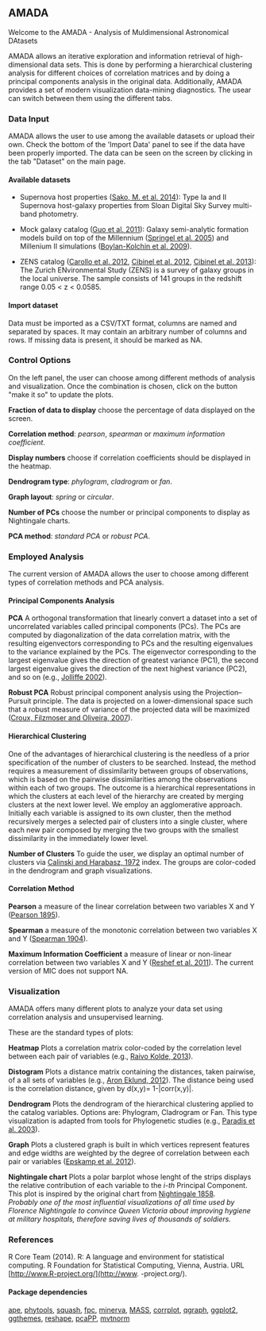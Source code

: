 ## AMADA

Welcome to the AMADA - Analysis of Muldimensional Astronomical DAtasets 

AMADA allows an iterative exploration and information retrieval of high-dimensional data sets.
This is done by performing a hierarchical clustering analysis for different choices of correlation matrices and by doing a principal components analysis
in the original data. Additionally, AMADA provides a set of modern  visualization data-mining diagnostics.  The usear can switch between them using the different tabs. 



###  Data Input
  
AMADA allows the user to use among the available datasets or upload their own.   Check  the bottom of the 'Import Data' panel to see if the data have been properly imported. The data can be seen on the screen by clicking in the tab "Dataset" on the main page. 

#### Available datasets 

* Supernova host properties ([Sako, M. et al. 2014](http://adsabs.harvard.edu/abs/2014arXiv1401.3317S)): Type Ia and II  Supernova host-galaxy  properties  from  Sloan Digital Sky Survey  multi-band photometry.

* Mock galaxy catalog ([Guo et al. 2011](http://adsabs.harvard.edu/abs/2011MNRAS.413..101G)): Galaxy semi-analytic  formation models build on top of  the Millennium  ([Springel et al. 2005](http://adsabs.harvard.edu/abs/2003MNRAS.339..312S)) and Millenium II simulations ([Boylan-Kolchin et al. 2009](http://adsabs.harvard.edu/abs/2009MNRAS.398.1150B)). 

* ZENS catalog ([Carollo et al. 2012](http://arxiv.org/abs/1206.5807), [Cibinel et al. 2012](http://arxiv.org/abs/1206.6108), [Cibinel et al. 2013](http://adsabs.harvard.edu/cgi-bin/bib_query?arXiv:1206.6496)): The Zurich ENvironmental Study (ZENS) is a survey of galaxy groups in the local universe.  The  sample consists of 141 groups in the  redshift range 0.05 < z < 0.0585.
    


#### Import dataset

 Data must be imported as a CSV/TXT format, columns are named and  separated by  spaces.
It may contain an arbitrary number of columns and rows. If missing data is present, it should be marked as NA.

### Control Options

On the left panel, the user can choose among different methods of analysis and visualization. Once the combination is chosen, click on the button "make it so" to update the plots. 

**Fraction of data to display** choose the percentage of data displayed on the screen. 

 **Correlation method**: *pearson*, *spearman* or *maximum information coefficient*. 

 **Display numbers** choose if correlation coefficients should be displayed in the heatmap. 

**Dendrogram type**: *phylogram*, *cladrogram* or *fan*.

**Graph layout**: *spring* or *circular*.

 **Number of PCs** choose the number or principal components to display as Nightingale charts. 

 **PCA method**: *standard PCA* or *robust PCA*. 


### Employed  Analysis 


The current version of AMADA allows the user to choose among different types of correlation methods and PCA analysis.  

#### Principal Components Analysis


 **PCA** A orthogonal  transformation that linearly convert  a  dataset into a set of uncorrelated  variables called principal components (PCs). The PCs are computed by diagonalization of the data correlation matrix, with the resulting eigenvectors corresponding to PCs and the resulting
eigenvalues to the variance explained by the PCs.
The eigenvector corresponding to the largest eigenvalue gives the direction
of greatest variance (PC1), the second largest eigenvalue gives the direction
of the next highest variance (PC2), and so on (e.g., [Jolliffe 2002](http://www.springer.com/statistics/statistical+theory+and+methods/book/978-0-387-95442-4)). 

 **Robust PCA**  Robust  principal component analysis using the Projection–Pursuit principle. The data is projected on  a lower-dimensional space such that a robust measure of variance of the projected data will be maximized ([Croux, Filzmoser and Oliveira, 2007](http://www.sciencedirect.com/science/article/pii/S016974390700007X)). 

#### Hierarchical Clustering

One of the advantages of hierarchical clustering is the needless of a prior specification of the number of clusters to be searched. Instead, the method requires a measurement of dissimilarity between groups of observations, which is  based
on the pairwise dissimilarities among the observations within each of  two groups. The outcome is a  hierarchical representations in which
the clusters at each level of the hierarchy are created by merging clusters
at the next lower level. 
We employ an  agglomerative approach. Initially each variable is assigned to its own cluster, then the method   recursively merges a selected pair of
clusters into a single cluster, where each  new pair composed by  merging  the two
groups with the smallest  dissimilarity in the immediately  lower level. 

**Number of Clusters**  To guide the user, we  display an optimal number of clusters via [Calinski and Harabasz, 1972](http://www.tandfonline.com/doi/abs/10.1080/03610927408827101#.VFtZ_77ZLlc) index. The groups are  color-coded  in the dendrogram and graph visualizations.


#### Correlation Method

**Pearson** a measure of the linear correlation  between two variables X and Y ([Pearson  1895](http://adsabs.harvard.edu/abs/1895RSPS...58..240P)).

**Spearman** a measure of the monotonic  correlation  between two variables X and Y 
([Spearman 1904](http://www.jstor.org/stable/1412159?origin=JSTOR-pdf)).

**Maximum Information Coefficient** a measure of linear or non-linear correlation  between two variables X and Y ([Reshef et al. 2011](http://www.sciencemag.org/content/334/6062/1518)). The current version of MIC does not support NA.



### Visualization

AMADA offers many different plots to analyze your data set  using correlation analysis and unsupervised learning. 

These are the standard types of plots:


**Heatmap** Plots a correlation matrix color-coded by the correlation level between each pair of variables (e.g., [Raivo Kolde, 2013](http://CRAN.R-project.org/package=pheatmap)). 

**Distogram** Plots  a distance  matrix  containing the distances, taken pairwise, of a all sets of variables (e.g., [Aron Eklund,  2012](http://www.cbs.dtu.dk/~eklund/squash/)). The distance being used is the correlation distance, given by d(x,y)= 1-|corr(x,y)|. 

**Dendrogram**  Plots the dendrogram of the hierarchical clustering applied to the catalog variables. Options are: Phylogram, Cladrogram or Fan. This type visualization is adapted from  tools for  Phylogenetic studies
(e.g., [Paradis et al. 2003](http://bioinformatics.oxfordjournals.org/content/20/2/289.abstract)). 

**Graph** Plots a  clustered graph is built in which vertices represent features  and edge widths  are weighted by the degree of correlation between each pair or variables ([Epskamp et al. 2012](http://www.jstatsoft.org/v48/i04/)). 

**Nightingale chart** Plots a polar barplot whose lenght of the strips displays  the relative contribution of  each variable to the *i-th* Principal Component. This plot  is inspired by the original chart from  [Nightingale 1858](http://www.florence-nightingale-avenging-angel.co.uk/Nightingale_Hockey_Stick.pdf).  
*Probably one of the most influential visualizations of all time used by  Florence Nightingale to convince Queen Victoria about improving hygiene at military hospitals, therefore  saving lives of  thousands of soldiers.*

### References
R Core Team (2014). R: A language and environment for statistical computing. R
Foundation for Statistical Computing, Vienna, Austria. URL [http://www.R-project.org/](http://www.
-project.org/).

#### Package dependencies

[ape](http://bioinformatics.oxfordjournals.org/content/20/2/289.abstract),
[phytools](http://onlinelibrary.wiley.com/doi/10.1111/j.2041-210X.2011.00169.x/abstract),
[squash](http://CRAN.R-project.org/package=squash),
[fpc](http://CRAN.R-project.org/package=fpc),
[minerva](http://CRAN.R-project.org/package=minerva),
[MASS](http://www.stats.ox.ac.uk/pub/MASS4),
[corrplot](http://CRAN.R-project.org/package=corrplot),
[qgraph](http://www.jstatsoft.org/v48/i04/),
[ggplot2](http://had.co.nz/ggplot2/book),
[ggthemes](http://CRAN.R-project.org/package=ggthemes),
[reshape](http://www.jstatsoft.org/v21/i12/paper),
[pcaPP](http://CRAN.R-project.org/package=pcaPP),
[mvtnorm](http://CRAN.R-project.org/package=mvtnorm)


